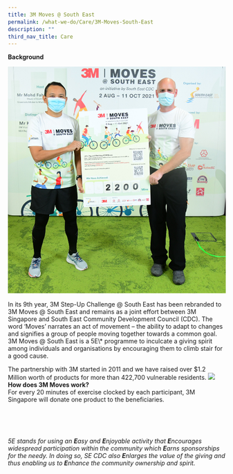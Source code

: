 ```yaml
---
title: 3M Moves @ South East
permalink: /what-we-do/Care/3M-Moves-South-East
description: ""
third_nav_title: Care
---
```

**Background**
</p>

![3M Launch 2021](/images/What%20We%20Do/CARE/3M%20launch_edited.jpg)
</p>
In its 9th year, 3M Step-Up Challenge @ South East has been rebranded to 3M Moves @ South East and remains as a joint effort between 3M Singapore and South East Community Development Council (CDC). The word ‘Moves’ narrates an act of movement – the ability to adapt to changes and signifies a group of people moving together towards a common goal. 3M Moves @ South East is a 5E\* programme to inculcate a giving spirit among individuals and organisations by encouraging them to climb stair for a good cause. 

The partnership with 3M started in 2011 and we have raised over $1.2 Million worth of products for more than 422,700 vulnerable residents.
![](/images/What%20We%20Do/CARE/DSC_0242_edited.jpg)
**How does 3M Moves work?**  
For every 20 minutes of exercise clocked by each participant, 3M Singapore will donate one product to the beneficiaries.

  </br>
	</br>
	</br>
	
*5E stands for using an **E**asy and **E**njoyable activity that **E**ncourages widespread participation within the community which **E**arns sponsorships for the needy. In doing so, SE CDC also **E**nlarges the value of the giving and thus enabling us to **E**nhance the community ownership and spirit.*